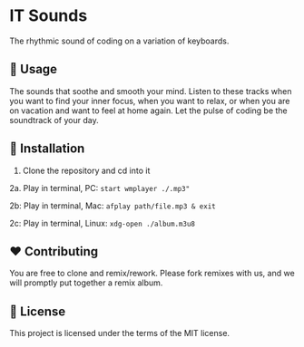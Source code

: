 # IT Sounds

The rhythmic sound of coding on a variation of keyboards.

## 🤝 Usage

The sounds that soothe and smooth your mind. Listen to these tracks when you want to find your inner focus, when you want to relax, or when you are on vacation and want to feel at home again. Let the pulse of coding be the soundtrack of your day.

## 🚀 Installation

1. Clone the repository and cd into it

2a. Play in terminal, PC: `start wmplayer ./.mp3"`

2b: Play in terminal, Mac: `afplay path/file.mp3 & exit`

2c: Play in terminal, Linux: `xdg-open ./album.m3u8`

## ❤️ Contributing

You are free to clone and remix/rework. Please fork remixes with us, and we will promptly put together a remix album.

## 📘 License

This project is licensed under the terms of the MIT license.
